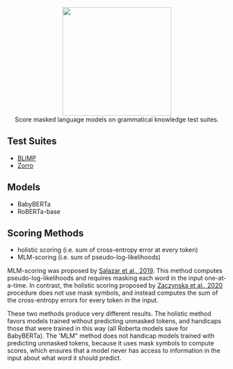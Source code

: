 <div align="center">
 <img src="images/logo.png" width="250"> 
 <br>
 Score masked language models on grammatical knowledge test suites.
</div>


## Test Suites

- [BLiMP](https://github.com/alexwarstadt/blimp)
- [Zorro](https://github.com/phueb/Zorro)

## Models

- BabyBERTa
- RoBERTa-base

## Scoring Methods

- holistic scoring (i.e. sum of cross-entropy error at every token)
- MLM-scoring (i.e. sum of pseudo-log-likelihoods)

MLM-scoring was proposed by [Salazar et al., 2019](https://arxiv.org/abs/1910.14659). 
This method computes pseudo-log-likelihoods and requires masking each word in the input one-at-a-time. 
In contrast, the holistic scoring proposed by [Zaczynska et al., 2020](https://arxiv.org/abs/2007.03765) procedure does not use mask symbols, 
and instead computes the sum of the cross-entropy errors for every token in the input.

These two methods produce very different results. 
The holistic method favors models trained without predicting unmasked tokens, 
and handicaps those that were trained in this way (all Roberta models save for BabyBERTa).
The 'MLM" method does not handicap models trained with predicting unmasked tokens, 
because it uses mask symbols to compute scores, 
which ensures that a model never has access to information in the input about what word it should predict.

